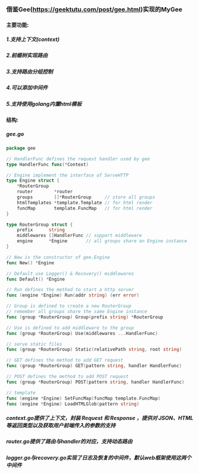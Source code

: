 ### 借鉴Gee(https://geektutu.com/post/gee.html)实现的MyGee
#### 主要功能:
##### 1.支持上下文(context)
##### 2.前缀树实现路由
##### 3.支持路由分组控制
##### 4.可以添加中间件
##### 5.支持使用golang内置html模板

#### 结构:
##### gee.go
```go
package gee

// HandlerFunc defines the request handler used by gee
type HandlerFunc func(*Context)

// Engine implement the interface of ServeHTTP
type Engine struct {
	*RouterGroup
	router        *router
	groups        []*RouterGroup     // store all groups
	htmlTemplates *template.Template // for html render
	funcMap       template.FuncMap   // for html render
}

type RouterGroup struct {
	prefix      string
	middlewares []HandlerFunc // support middleware
	engine      *Engine       // all groups share an Engine instance
}

// New is the constructor of gee.Engine
func New() *Engine

// Default use Logger() & Recovery() middlewares
func Default() *Engine

// Run defines the method to start a http server
func (engine *Engine) Run(addr string) (err error)

// Group is defined to create a new RouterGroup
// remember all groups share the same Engine instance
func (group *RouterGroup) Group(prefix string) *RouterGroup

// Use is defined to add middleware to the group
func (group *RouterGroup) Use(middlewares ...HandlerFunc)

// serve static files
func (group *RouterGroup) Static(relativePath string, root string)

// GET defines the method to add GET request
func (group *RouterGroup) GET(pattern string, handler HandlerFunc)

// POST defines the method to add POST request
func (group *RouterGroup) POST(pattern string, handler HandlerFunc)

// template
func (engine *Engine) SetFuncMap(funcMap template.FuncMap)
func (engine *Engine) LoadHTMLGlob(pattern string) 
```
##### context.go提供了上下文，封装 Request 和 Response ，提供对 JSON、HTML 等返回类型以及获取用户前端传入的参数的支持

##### router.go提供了路由与handler的对应，支持动态路由

##### logger.go与recovery.go实现了日志及恢复的中间件，默认web框架使用这两个中间件
